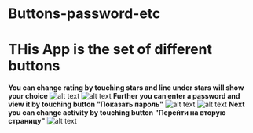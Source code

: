 # Buttons-password-etc
**THis App is the set of different buttons**
==========
**You can change rating by touching stars and line under stars will show your choice** ![alt text](znachenie.jpg) ![alt text](znachenie2.jpg) 
**Further you can enter a password and view it by touching button "Показать пароль"** ![alt text](password.jpg) ![alt text](password2.jpg) 
**Next you can change activity by touching button "Перейти на вторую страницу"** ![alt text](second_activity.jpg)  
